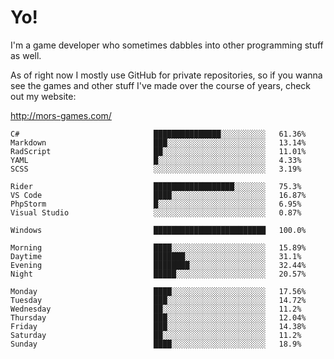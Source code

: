 # Yo!

I'm a game developer who sometimes dabbles into other programming stuff as well.

As of right now I mostly use GitHub for private repositories, so if you wanna see the games and other stuff I've made over the course of years, check out my website: 

http://mors-games.com/

<!--START_SECTION:waka-->
```text
C#                              ███████████████░░░░░░░░░░   61.36% 
Markdown                        ███░░░░░░░░░░░░░░░░░░░░░░   13.14% 
RadScript                       ██░░░░░░░░░░░░░░░░░░░░░░░   11.01% 
YAML                            █░░░░░░░░░░░░░░░░░░░░░░░░   4.33% 
SCSS                            ░░░░░░░░░░░░░░░░░░░░░░░░░   3.19%

Rider                           ██████████████████░░░░░░░   75.3% 
VS Code                         ████░░░░░░░░░░░░░░░░░░░░░   16.87% 
PhpStorm                        █░░░░░░░░░░░░░░░░░░░░░░░░   6.95% 
Visual Studio                   ░░░░░░░░░░░░░░░░░░░░░░░░░   0.87%

Windows                         █████████████████████████   100.0%
```

```text
Morning                         ████░░░░░░░░░░░░░░░░░░░░░   15.89% 
Daytime                         ███████░░░░░░░░░░░░░░░░░░   31.1% 
Evening                         ████████░░░░░░░░░░░░░░░░░   32.44% 
Night                           █████░░░░░░░░░░░░░░░░░░░░   20.57%
```
```text
Monday                          ████░░░░░░░░░░░░░░░░░░░░░   17.56% 
Tuesday                         ███░░░░░░░░░░░░░░░░░░░░░░   14.72% 
Wednesday                       ██░░░░░░░░░░░░░░░░░░░░░░░   11.2% 
Thursday                        ███░░░░░░░░░░░░░░░░░░░░░░   12.04% 
Friday                          ███░░░░░░░░░░░░░░░░░░░░░░   14.38% 
Saturday                        ██░░░░░░░░░░░░░░░░░░░░░░░   11.2% 
Sunday                          ████░░░░░░░░░░░░░░░░░░░░░   18.9%
```



<!--END_SECTION:waka-->
